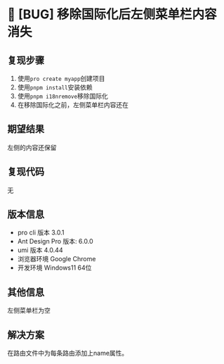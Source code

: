 # 🐛 [BUG] 移除国际化后左侧菜单栏内容消失

## 复现步骤

1. 使用`pro create myapp`创建项目
2. 使用`pnpm install`安装依赖
3. 使用`pnpm i18nremove`移除国际化
4. 在移除国际化之前，左侧菜单栏内容还在

## 期望结果

左侧的内容还保留

## 复现代码

无

## 版本信息

- pro cli 版本 3.0.1
- Ant Design Pro 版本: 6.0.0
- umi 版本 4.0.44
- 浏览器环境 Google Chrome
- 开发环境 Windows11 64位

## 其他信息

左侧菜单栏为空

## 解决方案

在路由文件中为每条路由添加上name属性。

